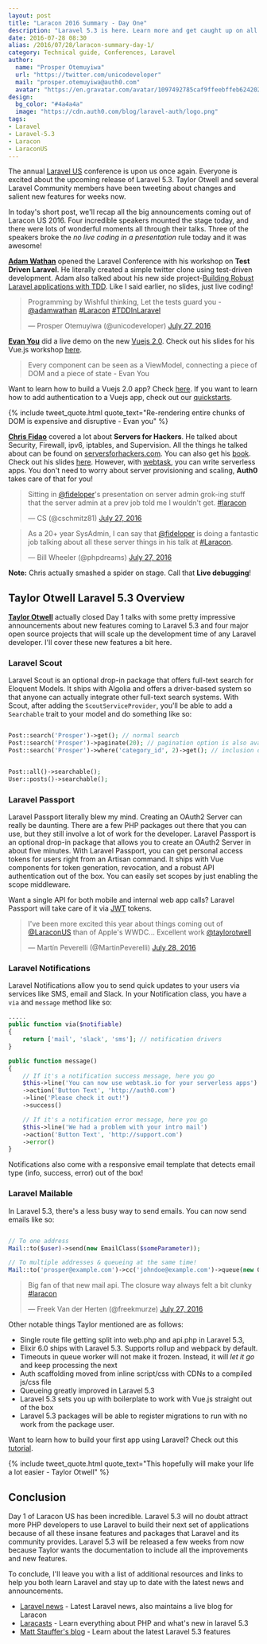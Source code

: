 ```yaml
---
layout: post
title: "Laracon 2016 Summary - Day One"
description: "Laravel 5.3 is here. Learn more and get caught up on all the news coming out of Laracon US 2016."
date: 2016-07-28 08:30
alias: /2016/07/28/laracon-summary-day-1/
category: Technical guide, Conferences, Laravel
author:
  name: "Prosper Otemuyiwa"
  url: "https://twitter.com/unicodeveloper"
  mail: "prosper.otemuyiwa@auth0.com"
  avatar: "https://en.gravatar.com/avatar/1097492785caf9ffeebffeb624202d8f?s=200"
design:
  bg_color: "#4a4a4a"
  image: "https://cdn.auth0.com/blog/laravel-auth/logo.png"
tags:
- Laravel
- Laravel-5.3
- Laracon
- LaraconUS
---
```


The annual [Laravel US](http://laracon.us/) conference is upon us once again. Everyone is excited about the upcoming release of Laravel 5.3. Taylor Otwell and several Laravel Community members have been tweeting about changes and salient new features for weeks now.

In today's short post, we'll recap all the big announcements coming out of Laracon US 2016. Four incredible speakers mounted the stage today, and there were lots of wonderful moments all through their talks. Three of the speakers broke the *no live coding in a presentation* rule today and it was awesome!

**[Adam Wathan](https://twitter.com/adamwathan)** opened the Laravel Conference with his workshop on **Test Driven Laravel**. He literally created a simple twitter clone using test-driven development. Adam also talked about his new side project-[Building Robust Laravel applications with TDD](https://adamwathan.me/test-driven-laravel/). Like I said earlier, no slides, just live coding!

<blockquote class="twitter-tweet" data-lang="en"><p lang="en" dir="ltr">Programming by Wishful thinking, Let the tests guard you - <a href="https://twitter.com/adamwathan">@adamwathan</a> <a href="https://twitter.com/hashtag/Laracon?src=hash">#Laracon</a> <a href="https://twitter.com/hashtag/TDDInLaravel?src=hash">#TDDInLaravel</a></p>&mdash; Prosper Otemuyiwa (@unicodeveloper) <a href="https://twitter.com/unicodeveloper/status/758293597892579328">July 27, 2016</a></blockquote>
<script async src="//platform.twitter.com/widgets.js" charset="utf-8"></script>

**[Evan You](https://twitter.com/youyuxi)** did a live demo on the new [Vuejs 2.0](https://vuejs.org/). Check out his slides for his Vue.js workshop [here](https://docs.google.com/presentation/d/16MpK3I2LZz47QdLg3uMNkCC3PqmM0znXF3-FdCEpics/edit#slide=id.g15faa8fa0f_0_60).

<blockquote>
    Every component can be seen as a ViewModel, connecting a piece of DOM and a piece of state - Evan You
</blockquote>

Want to learn how to build a Vuejs 2.0 app? Check [here](https://auth0.com/blog/2016/07/14/create-an-app-in-vuejs-2/). If you want to learn how to add authentication to a Vuejs app, check out our [quickstarts](https://auth0.com/docs/quickstart/spa/vuejs).

{% include tweet_quote.html quote_text="Re-rendering entire chunks of DOM is expensive and disruptive - Evan you" %}

**[Chris Fidao](https://twitter.com/fideloper)** covered a lot about **Servers for Hackers**. He talked about Security, Firewall, ipv6, iptables, and Supervision. All the things he talked about can be found on [serversforhackers.com](https://serversforhackers.com/). You can also get his [book](https://book.serversforhackers.com/). Check out his slides [here](https://speakerdeck.com/fideloper/server-survival). However, with [webtask](https://webtask.io/), you can write serverless apps. You don't need to worry about server provisioning and scaling, **Auth0** takes care of that for you!

<blockquote class="twitter-tweet" data-partner="tweetdeck"><p lang="en" dir="ltr">Sitting in <a href="https://twitter.com/fideloper">@fideloper</a>&#39;s presentation on server admin grok-ing stuff that the server admin at a prev job told me I wouldn&#39;t get. <a href="https://twitter.com/hashtag/laracon?src=hash">#laracon</a></p>&mdash; CS (@cschmitz81) <a href="https://twitter.com/cschmitz81/status/758381036027973636">July 27, 2016</a></blockquote>

<blockquote class="twitter-tweet" data-partner="tweetdeck"><p lang="en" dir="ltr">As a 20+ year SysAdmin, I can say that <a href="https://twitter.com/fideloper">@fideloper</a> is doing a fantastic job talking about all these server things in his talk at <a href="https://twitter.com/hashtag/Laracon?src=hash">#Laracon</a>.</p>&mdash; Bill Wheeler (@phpdreams) <a href="https://twitter.com/phpdreams/status/758377870704074756">July 27, 2016</a></blockquote>


**Note:** Chris actually smashed a spider on stage. Call that **Live debugging**!

## Taylor Otwell Laravel 5.3 Overview

**[Taylor Otwell](https://twitter.com/taylorotwell)** actually closed Day 1 talks with some pretty impressive announcements about new features coming to Laravel 5.3 and four major open source projects that will scale up the development time of any Laravel developer. I'll cover these new features a bit here.

### Laravel Scout

Laravel Scout is an optional drop-in package that offers full-text search for Eloquent Models. It ships with Algolia and offers a driver-based system so that anyone can actually integrate other full-text search systems. With Scout, after adding the `ScoutServiceProvider`, you'll be able to add a `Searchable` trait to your model and do something like so:

```php

Post::search('Prosper')->get(); // normal search
Post::search('Prosper')->paginate(20); // pagination option is also available
Post::search('Prosper')->where('category_id', 2)->get(); // inclusion of simple where clauses too

```

```php

Post::all()->searchable();
User::posts()->searchable();

```
### Laravel Passport

Laravel Passport literally blew my mind. Creating an OAuth2 Server can really be daunting. There are a few PHP packages out there that you can use, but they still involve a lot of work for the developer. Laravel Passport is an optional drop-in package that allows you to create an OAuth2 Server in about five minutes.  With Laravel Passport, you can get personal access tokens for users right from an Artisan command. It ships with Vue components for token generation, revocation, and a robust API authentication out of the box. You can easily set scopes by just enabling the scope middleware.

Want a single API for both mobile and internal web app calls? Laravel Passport will take care of it via [JWT](https://jwt.io) tokens.

<blockquote class="twitter-tweet" data-partner="tweetdeck"><p lang="en" dir="ltr">I&#39;ve been more excited this year about things coming out of <a href="https://twitter.com/LaraconUS">@LaraconUS</a> than of Apple&#39;s WWDC... Excellent work <a href="https://twitter.com/taylorotwell">@taylorotwell</a></p>&mdash; Martín Peverelli (@MartinPeverelli) <a href="https://twitter.com/MartinPeverelli/status/758459310267633664">July 28, 2016</a></blockquote>
<script async src="//platform.twitter.com/widgets.js" charset="utf-8"></script>

### Laravel Notifications

Laravel Notifications allow you to send quick updates to your users via services like SMS, email and Slack. In your Notification class, you have a `via` and `message` method like so:

```php
.....
public function via($notifiable)
{
    return ['mail', 'slack', 'sms']; // notification drivers
}

public function message()
{
    // If it's a notification success message, here you go
    $this->line('You can now use webtask.io for your serverless apps')
    ->action('Button Text', 'http://auth0.com')
    ->line('Please check it out!')
    ->success()

    // If it's a notification error message, here you go
    $this->line('We had a problem with your intro mail')
    ->action('Button Text', 'http://support.com')
    ->error()
}
```

Notifications also come with a responsive email template that detects email type (info, success, error) out of the box!

### Laravel Mailable

In Laravel 5.3, there's a less busy way to send emails. You can now send emails like so:

```php

// To one address
Mail::to($user)->send(new EmailClass($someParameter));

// To multiple addresses & queueing at the same time!
Mail::to('prosper@example.com')->cc('johndoe@example.com')->queue(new OrderComplete);
```

<blockquote class="twitter-tweet" data-partner="tweetdeck"><p lang="en" dir="ltr">Big fan of that new mail api. The closure way always felt a bit clunky <a href="https://twitter.com/hashtag/laracon?src=hash">#laracon</a></p>&mdash; Freek Van der Herten (@freekmurze) <a href="https://twitter.com/freekmurze/status/758405374143819776">July 27, 2016</a></blockquote>
<script async src="//platform.twitter.com/widgets.js" charset="utf-8"></script>

Other notable things Taylor mentioned are as follows:

* Single route file getting split into web.php and api.php in Laravel 5.3,
* Elixir 6.0 ships with Laravel 5.3. Supports rollup and webpack by default.
* Timeouts in queue worker will not make it frozen. Instead, it will *let it go* and keep processing the next
* Auth scaffolding moved from inline script/css with CDNs to a compiled js/css file
* Queueing greatly improved in Laravel 5.3
* Laravel 5.3 sets you up with boilerplate to work with Vue.js straight out of the box
* Laravel 5.3 packages will be able to register migrations to run with no work from the package user.

Want to learn how to build your first app using Laravel? Check out this [tutorial](https://auth0.com/blog/2016/06/23/creating-your-first-laravel-app-and-adding-authentication/).

{% include tweet_quote.html quote_text="This hopefully will make your life a lot easier - Taylor Otwell" %}

## Conclusion

Day 1 of Laracon US has been incredible. Laravel 5.3 will no doubt attract more PHP developers to use Laravel to build their next set of applications because of all these insane features and packages that Laravel and its community provides. Laravel 5.3 will be released a few weeks from now because Taylor wants the documentation to include all the improvements and new features.

 To conclude, I'll leave you with a list of additional resources and links to help you both learn Laravel and stay up to date with the latest news and announcements.

 * [Laravel news](https://laravel-news.com/) - Latest Laravel news, also maintains a live blog for Laracon
 * [Laracasts](https://laracasts.com/series/whats-new-in-laravel-5-3) - Learn everything about PHP and what's new in laravel 5.3
 * [Matt Stauffer's blog](https://mattstauffer.co/blog/series/new-features-in-laravel-5-3) - Learn about the latest Laravel 5.3 features
